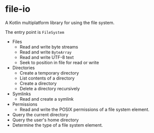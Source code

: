 # file-io

A Kotlin multiplatform library for using the file system.

The entry point is `FileSystem`

- Files
  - Read and write byte streams
  - Read and write `ByteArray`
  - Read and write UTF-8 text
  - Seek to position in file for read or write
- Directories
  - Create a temporary directory
  - List contents of a directory
  - Create a directory
  - Delete a directory recursively
- Symlinks
  - Read and create a symlink
- Permissions
  - Read and write the POSIX permissions of a file system element.
- Query the current directory
- Query the user's home directory
- Determine the type of a file system element.
